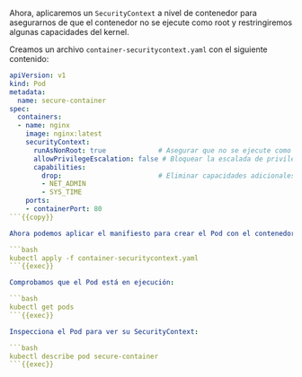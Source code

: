 Ahora, aplicaremos un `SecurityContext` a nivel de contenedor para asegurarnos de que el contenedor no se ejecute como root y restringiremos algunas capacidades del kernel.

Creamos un archivo `container-securitycontext.yaml` con el siguiente contenido:

```yaml
apiVersion: v1
kind: Pod
metadata:
  name: secure-container
spec:
  containers:
  - name: nginx
    image: nginx:latest
    securityContext:
      runAsNonRoot: true             # Asegurar que no se ejecute como root
      allowPrivilegeEscalation: false # Bloquear la escalada de privilegios
      capabilities:
        drop:                        # Eliminar capacidades adicionales
        - NET_ADMIN
        - SYS_TIME
    ports:
    - containerPort: 80
```{{copy}}

Ahora podemos aplicar el manifiesto para crear el Pod con el contenedor con su SecurityContext:

```bash
kubectl apply -f container-securitycontext.yaml
```{{exec}}

Comprobamos que el Pod está en ejecución: 

```bash
kubectl get pods
```{{exec}}

Inspecciona el Pod para ver su SecurityContext:

```bash
kubectl describe pod secure-container
```{{exec}}